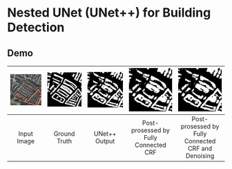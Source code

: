 # Nested UNet (UNet++) for Building Detection

## Demo

| <img src="img/val_img.png" alt="val_img" width="400px"> | <img src="img/val_label.png" alt="val_label" width="400px"> | <img src="img/output.png" alt="output" width="400px"> | <img src="img/CRF.png" alt="CRF" width="400px"> | <img src="img/denoised.png" alt="denoised" width="400px"> |
|:-------------------------------:|:-----------------------------:|:-----------------------------:|:-----------------------------:|:-----------------------------:|
| Input Image | Ground Truth | UNet++ Output | Post-prosessed by Fully Connected CRF |  Post-prosessed by Fully Connected CRF and Denoising |
